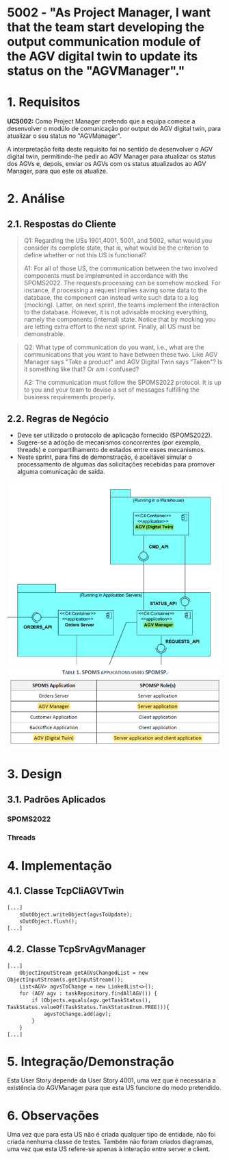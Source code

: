 # 5002 - "As Project Manager,  I want that the team start developing the output communication module of the AGV digital twin to update its status on the "AGVManager"."



# 1. Requisitos


**UC5002:** Como Project Manager pretendo que a equipa comece a desenvolver o modúlo de comunicação por output do AGV digital twin, para atualizar o seu status no "AGVManager".

A interpretação feita deste requisito foi no sentido de desenvolver o AGV digital twin, permitindo-lhe pedir ao AGV Manager para atualizar os status dos AGVs e, depois, enviar os AGVs com os status atualizados ao AGV Manager, para que este os atualize.


# 2. Análise

## 2.1. Respostas do Cliente

>Q1: Regarding the USs 1901,4001, 5001, and 5002, what would you consider its complete state, that is, what would be the criterion to define whether or not this US is functional?
>
>A1: For all of those US, the communication between the two involved components must be implemented in accordance with the SPOMS2022. The requests processing can be somehow mocked. For instance, if processing a request implies saving some data to the database, the component can instead write such data to a log (mocking). Latter, on next sprint, the teams implement the interaction to the database. However, it is not advisable mocking everything, namely the components (internal) state. Notice that by mocking you are letting extra effort to the next sprint. Finally, all US must be demonstrable.

>Q2: What type of communication do you want, i.e., what are the communications that you want to have between these two. Like AGV Manager says "Take a product" and AGV Digital Twin says "Taken"? Is it something like that? Or am i confused?
> 
>A2: The communication must follow the SPOMS2022 protocol. It is up to you and your team to devise a set of messages fulfilling the business requirements properly.

## 2.2. Regras de Negócio

* Deve ser utilizado o protocolo de aplicação fornecido (SPOMS2022).
* Sugere-se a adoção de mecanismos concorrentes (por exemplo, threads) e compartilhamento de estados entre esses mecanismos.
* Neste sprint, para fins de demonstração, é aceitável simular o processamento de algumas das solicitações recebidas para promover alguma comunicação de saída.

![AGVManagerETwin](AGVManagerETwin.png)
![SPOMSP](spomsp.png)


# 3. Design


## 3.1. Padrões Aplicados


### SPOMS2022

### Threads



# 4. Implementação

## 4.1. Classe TcpCliAGVTwin


    [...]
        sOutObject.writeObject(agvsToUpdate);
        sOutObject.flush();
    [...]
    

## 4.2. Classe TcpSrvAgvManager

    
    [...]
        ObjectInputStream getAGVsChangedList = new ObjectInputStream(s.getInputStream());
        List<AGV> agvsToChange = new LinkedList<>();
        for (AGV agv : taskRepository.findAllAGV()) {
            if (Objects.equals(agv.getTaskStatus(), TaskStatus.valueOf(TaskStatus.TaskStatusEnum.FREE))){
                agvsToChange.add(agv);
            }
        }
    [...]


# 5. Integração/Demonstração

Esta User Story depende da User Story 4001, uma vez que é necessária a existência do AGVManager para que esta US funcione do modo pretendido.

# 6. Observações

Uma vez que para esta US não é criada qualquer tipo de entidade, não foi criada nenhuma classe de testes. Também não foram criados diagramas, uma vez que esta US refere-se apenas à interação entre server e client.